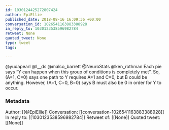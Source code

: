 ```yaml
---
id: 1030124425272807424
author: EpiEllie
published_date: 2018-08-16 16:09:36 +00:00
conversation_id: 1026541163883388928
in_reply_to: 1030123538596982784
retweet: None
quoted_tweet: None
type: tweet
tags:

---
```


@yudapearl @l__ds @malco_barrett @NeuroStats @ken_rothman Each pie says “Y can happen when this group of conditions is completely met”. So, (A=1, C=0) says one path to Y requires A=1 and C=0, but B could be anything. However, (A=1, C=0, B=0) says B must also be 0 in order for Y to occur.

### Metadata

Author: [[@EpiEllie]]
Conversation: [[conversation-1026541163883388928]]
In reply to: [[1030123538596982784]]
Retweet of: [[None]]
Quoted tweet: [[None]]
